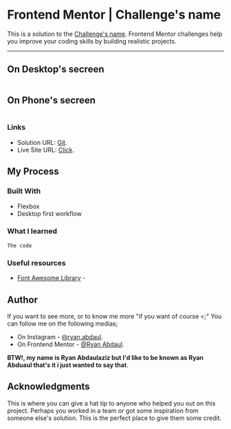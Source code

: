 # Frontend Mentor | Challenge's name
This is a solution to the [Challenge's name](Challenge'sURL). Frontend Mentor challenges help you improve your coding skills by building realistic projects. 
___
## On Desktop's secreen
<img src=""/>  

## On Phone's secreen
<img src=""/> 

### Links

- Solution URL: [Git](https://github.com/RyanAbdaul/Chat-App).
- Live Site URL: [Click]().

## My Process
### Built With 
- Flexbox
- Desktop first workflow
### What I learned 
```The Language
The code
```
### Useful resources
- [Font Awesome Library](https://www.example.com) - 
## Author
If you want to see more, or to know me more "if you want of course <;" You can follow me on the following medias;
- On Instagram - [@ryan.abdaul](https://www.instagram.com/ryan.abdaul/).
- On Frontend Mentor - [@Ryan Abdaul](https://www.frontendmentor.io/profile/RyanAbdaul).
<!-- - On YT - [](). -->

**BTW!, my name is Ryan Abdaulaziz but I'd like to be known as Ryan Abduaul that's it i just wanted to say that**.

## Acknowledgments
This is where you can give a hat tip to anyone who helped you out on this project. Perhaps you worked in a team or got some inspiration from someone else's solution. This is the perfect place to give them some credit.